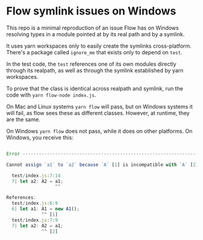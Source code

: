 # Flow symlink issues on Windows

This repo is a minimal reproduction of an issue Flow has on Windows resolving types in a module pointed at by its real path and by a symlink.

It uses yarn workspaces only to easily create the symlinks cross-platform. There's a package called `ignore_me` that exists only to depend on `test`.

In the test code, the `test` references one of its own modules directly through its realpath, as well as through the symlink established by yarn workspaces.

To prove that the class is identical across realpath and symlink, run the code with `yarn flow-node index.js`.

On Mac and Linux systems `yarn flow` will pass, but on Windows systems it will fail, as flow sees these as different classes. However, at runtime, they are the same.

On Windows `yarn flow` does not pass, while it does on other platforms. On Windows, you receive this:

```js

Error ----------------------------------------------------------------------------------------------- test/index.js:7:14

Cannot assign `a1` to `a2` because `A` [1] is incompatible with `A` [2].

  test/index.js:7:14
  7| let a2: A2 = a1;
                  ^^

References:
  test/index.js:6:9
  6| let a1: A1 = new A1();
             ^^ [1]
  test/index.js:7:9
  7| let a2: A2 = a1;
             ^^ [2]
 ```